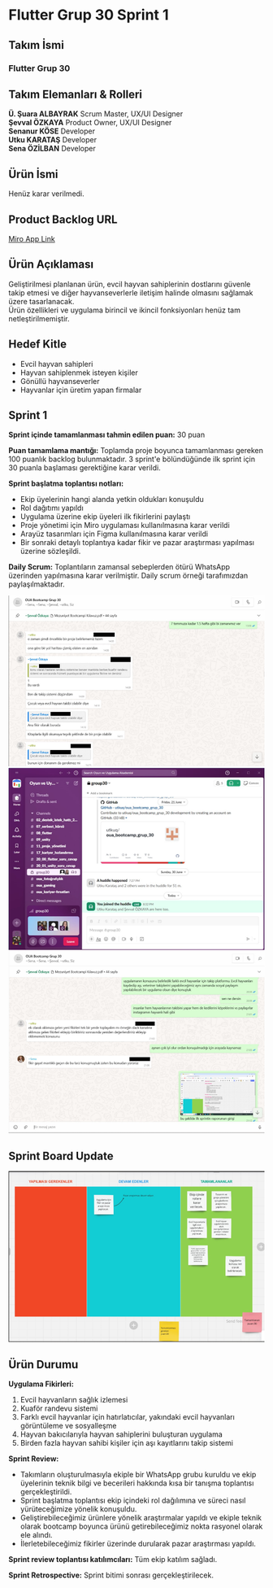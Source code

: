 # Flutter Grup 30 Sprint 1

## Takım İsmi
### Flutter Grup 30

## Takım Elemanları & Rolleri
**Ü. Şuara ALBAYRAK** Scrum Master, UX/UI Designer <br>
**Şevval ÖZKAYA** Product Owner, UX/UI Designer <br>
**Senanur KÖSE** Developer <br>
**Utku KARATAŞ** Developer <br>
**Sena ÖZİLBAN** Developer <br>

## Ürün İsmi
Henüz karar verilmedi.

## Product Backlog URL
[Miro App Link](https://miro.com/app/board/uXjVK2fFDSE=/?share_link_id=901564641638)

## Ürün Açıklaması
Geliştirilmesi planlanan ürün, evcil hayvan sahiplerinin dostlarını güvenle takip etmesi ve diğer hayvanseverlerle iletişim halinde olmasını sağlamak üzere tasarlanacak. <br>
Ürün özellikleri ve uygulama birincil ve ikincil fonksiyonları henüz tam netleştirilmemiştir. 

## Hedef Kitle
- Evcil hayvan sahipleri
- Hayvan sahiplenmek isteyen kişiler
- Gönüllü hayvanseverler
- Hayvanlar için üretim yapan firmalar
  
## Sprint 1
**Sprint içinde tamamlanması tahmin edilen puan:** 30 puan

**Puan tamamlama mantığı:** Toplamda proje boyunca tamamlanması gereken 100 puanlık backlog bulunmaktadır. 3 sprint'e bölündüğünde ilk sprint için 30 puanla başlaması gerektiğine karar verildi.

**Sprint başlatma toplantısı notları:**
- Ekip üyelerinin hangi alanda yetkin oldukları konuşuldu
- Rol dağıtımı yapıldı
- Uygulama üzerine ekip üyeleri ilk fikirlerini paylaştı
- Proje yönetimi için Miro uygulaması kullanılmasına karar verildi
- Arayüz tasarımları için Figma kullanılmasına karar verildi
- Bir sonraki detaylı toplantıya kadar fikir ve pazar araştırması yapılması üzerine sözleşildi.

**Daily Scrum:** Toplantıların zamansal sebeplerden ötürü WhatsApp üzerinden yapılmasına karar verilmiştir. Daily scrum örneği tarafımızdan paylaşılmaktadır.

![Daily Scrum Image 1](sprint_1_images/daily_scrum_image_1.png)
![Daily Scrum Image 2](sprint_1_images/daily_scrum_image_2.png)
![Daily Scrum Image 3](sprint_1_images/daily_scrum_image_3.png)

## Sprint Board Update
![Daily Scrum Image 4](sprint_1_images/daily_scrum_image_4.png)

## Ürün Durumu
**Uygulama Fikirleri:**
1. Evcil hayvanların sağlık izlemesi
2. Kuaför randevu sistemi
3. Farklı evcil hayvanlar için hatırlatıcılar, yakındaki evcil hayvanları görüntüleme ve sosyalleşme
4. Hayvan bakıcılarıyla hayvan sahiplerini buluşturan uygulama
5. Birden fazla hayvan sahibi kişiler için aşı kayıtlarını takip sistemi

**Sprint Review:**
- Takımların oluşturulmasıyla ekiple bir WhatsApp grubu kuruldu ve ekip üyelerinin teknik bilgi ve becerileri hakkında kısa bir tanışma toplantısı gerçekleştirildi.
- Sprint başlatma toplantısı ekip içindeki rol dağılımına ve süreci nasıl yürüteceğimize yönelik konuşuldu.
- Geliştirebileceğimiz ürünlere yönelik araştırmalar yapıldı ve ekiple teknik olarak bootcamp boyunca ürünü getirebileceğimiz nokta rasyonel olarak ele alındı.
- İlerletebileceğimiz fikirler üzerinde durularak pazar araştırması yapıldı.

**Sprint review toplantısı katılımcıları:** Tüm ekip katılım sağladı.

**Sprint Retrospective:** Sprint bitimi sonrası gerçekleştirilecek.
